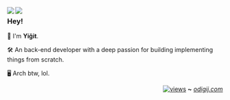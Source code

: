 <img align="left" src="https://raw.githubusercontent.com/orhun/orhun/refs/heads/master/assets/tux-pixelated-dark.gif#gh-dark-mode-only">
<img align="left" src="https://raw.githubusercontent.com/orhun/orhun/refs/heads/master/assets/tux-pixelated-light.gif#gh-light-mode-only">

### Hey!

👾 I'm **Yiğit**.

🛠️ An back-end developer with a deep passion for building implementing things from scratch.

🖥️ Arch btw, lol.


<div align="right">

[![views](https://komarev.com/ghpvc/?username=orhun&style=flat&color=313131&label=views&abbreviated=true)](https://github.com/orhun)
**~** [_odigij.com_](https://www.odigij.com/)

</div>

